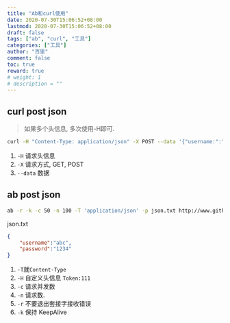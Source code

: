 ```yaml
---
title: "Ab和curl使用"
date: 2020-07-30T15:06:52+08:00
lastmod: 2020-07-30T15:06:52+08:00
draft: false
tags: ["ab", "curl", "工具"]
categories: ["工具"]
author: "百里"
comment: false
toc: true
reward: true
# weight: 1
# description = ""
---
```




## curl post json

> 如果多个头信息, 多次使用-H即可. 

```bash
curl -H "Content-Type: application/json" -X POST --data '{"username:":"abc", "password":"abc"}' http://www.github.com/login
```

1. `-H` 请求头信息
2. `-X` 请求方式, GET, POST
3. `--data` 数据

## ab post json

```bash
ab -r -k -c 50 -n 100 -T 'application/json' -p json.txt http://www.github.com/login
```

json.txt

```json
{
	"username":"abc",
	"password":"1234"
}
```

1. `-T`就`Content-Type`
2. `-H` 自定义头信息 `Token:111`
3. `-c` 请求并发数
4. `-n` 请求数.
5. `-r` 不要退出套接字接收错误
6. `-k` 保持 KeepAlive

